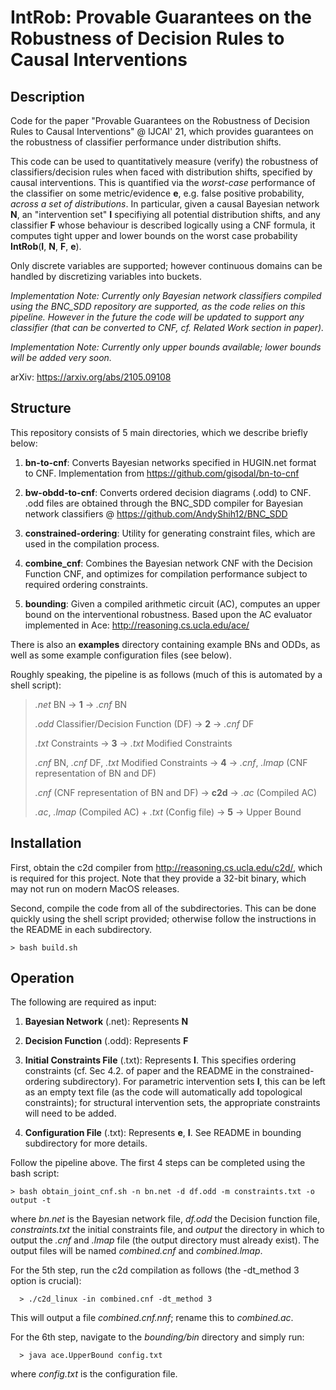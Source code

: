 # IntRob: Provable Guarantees on the Robustness of Decision Rules to Causal Interventions

## Description
Code for the paper "Provable Guarantees on the Robustness of Decision Rules to Causal Interventions" @ IJCAI' 21, which 
provides guarantees on the robustness of classifier performance under distribution shifts.

This code can be used to quantitatively measure (verify) the robustness of classifiers/decision rules when faced
with distribution shifts, specified by causal interventions. This is quantified via the *worst-case* performance 
of the classifier on some metric/evidence **e**, e.g. false positive probability, *across a set of distributions*. In 
particular, given a causal Bayesian network **N**, an "intervention set" **I** specifiying all potential distribution 
shifts, and any classifier **F** whose behaviour is described logically using a CNF formula, it computes tight upper 
and lower bounds on the worst case probability **IntRob**(**I**, **N**, **F**, **e**).

Only discrete variables are supported; however continuous domains can be handled by discretizing variables into buckets.

*Implementation Note: Currently only Bayesian network classifiers compiled using the BNC_SDD repository are supported, 
as the code relies on this pipeline. However in the future the code will be updated to support any classifier (that 
can be converted to CNF, cf. Related Work section in paper).*

*Implementation Note: Currently only upper bounds available; lower bounds will be added very soon.*

arXiv: https://arxiv.org/abs/2105.09108

## Structure
This repository consists of 5 main directories, which we describe briefly below:
1. **bn-to-cnf**: Converts Bayesian networks specified in HUGIN.net format to CNF. Implementation from
   https://github.com/gisodal/bn-to-cnf
   
2. **bw-obdd-to-cnf**: Converts ordered decision diagrams (.odd) to CNF. .odd files are obtained through the BNC_SDD 
compiler for Bayesian network classifiers @ https://github.com/AndyShih12/BNC_SDD
   
3. **constrained-ordering**: Utility for generating constraint files, which are used in the compilation process. 

4. **combine_cnf**: Combines the Bayesian network CNF with the Decision Function CNF, and optimizes for compilation
performance subject to required ordering constraints.
   
5. **bounding**: Given a compiled arithmetic circuit (AC), computes an upper bound on the interventional robustness.
Based upon the AC evaluator implemented in Ace: http://reasoning.cs.ucla.edu/ace/
   
There is also an **examples** directory containing example BNs and ODDs, as well as some example configuration files
(see below).

Roughly speaking, the pipeline is as follows (much of this is automated by a shell script):

> *.net* BN -> **1** -> *.cnf* BN 
> 
> *.odd* Classifier/Decision Function (DF) -> **2** -> *.cnf* DF
> 
> *.txt* Constraints -> **3** -> *.txt* Modified Constraints
> 
> *.cnf* BN, *.cnf* DF, *.txt* Modified Constraints -> **4** -> *.cnf*, *.lmap* (CNF representation of BN and DF)
>
> *.cnf* (CNF representation of BN and DF) -> **c2d** -> *.ac* (Compiled AC)
> 
> *.ac*, *.lmap* (Compiled AC) + *.txt* (Config file) -> **5** -> Upper Bound


## Installation

First, obtain the c2d compiler from http://reasoning.cs.ucla.edu/c2d/, which is required for this project. Note that 
they provide a 32-bit binary, which may not run on modern MacOS releases.

Second, compile the code from all of the subdirectories. This can be done quickly using the shell script provided;
otherwise follow the instructions in the README in each subdirectory.

    > bash build.sh

## Operation

The following are required as input:
1. **Bayesian Network** (.net): Represents **N**
2. **Decision Function** (.odd): Represents **F**
3. **Initial Constraints File** (.txt): Represents **I**. This specifies ordering constraints (cf. Sec 4.2. of paper and the README in 
   the constrained-ordering subdirectory). For parametric intervention sets **I**, this can be left as an empty text
   file (as the code will automatically add topological constraints); for structural intervention sets, the appropriate 
   constraints will need to be added.
   
4. **Configuration File** (.txt): Represents **e**, **I**. See README in bounding subdirectory for more details.

Follow the pipeline above. The first 4 steps can be completed using the bash script:

    > bash obtain_joint_cnf.sh -n bn.net -d df.odd -m constraints.txt -o output -t

where *bn.net* is the Bayesian network file, *df.odd* the Decision function file, *constraints.txt* the initial
constraints file, and *output* the directory in which to output the *.cnf* and *.lmap* file (the output directory
must already exist). The output files will be named *combined.cnf* and *combined.lmap*.

For the 5th step, run the c2d compilation as follows (the -dt_method 3 option is crucial):
      
      > ./c2d_linux -in combined.cnf -dt_method 3

This will output a file *combined.cnf.nnf*; rename this to *combined.ac*.

For the 6th step, navigate to the *bounding/bin* directory and simply run:

      > java ace.UpperBound config.txt

where *config.txt* is the configuration file.
